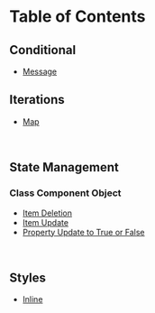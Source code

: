 # Table of Contents

## Conditional

- [Message](conditional__messalge.md)



## Iterations

- [Map](iteration__map.md)



<br>

## State Management

### Class Component Object

- [Item Deletion](state__item-deletion-on-class-component-state-object.md)
- [Item Update](state__item-update-on-class-component-state-object.md)
- [Property Update to True or False](state__property-update-to-true-or-false.md)

<br>

## Styles

- [Inline](style__inline.md)